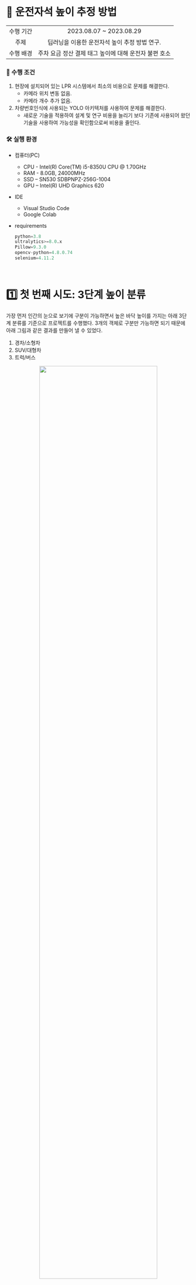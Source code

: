 # 🚩 운전자석 높이 추정 방법

<div align="center">

|||
| :---: | :---: |
| 수행 기간 | 2023.08.07 ~ 2023.08.29 |
| 주제 | 딥러닝을 이용한 운전자석 높이 추정 방법 연구. |
| 수행 배경 | 주차 요금 정산 결제 태그 높이에 대해 운전자 불편 호소 |

</div>

### 📃 수행 조건

1. 현장에 설치되어 있는 LPR 시스템에서 최소의 비용으로 문제를 해결한다.
    - 카메라 위치 변동 없음.
    - 카메라 개수 추가 없음.
2. 차량번호인식에 사용되는 YOLO 아키텍처를 사용하여 문제를 해결한다.
    - 새로운 기술을 적용하여 설계 및 연구 비용을 늘리기 보다 기존에 사용되어 왔던 기술을 사용하여 가능성을 확인함으로써 비용을 줄인다.

### 🛠️ 실행 환경

- 컴퓨터(PC)
    - CPU - Intel(R) Core(TM) i5-8350U CPU @ 1.70GHz
    - RAM - 8.0GB, 24000MHz
    - SSD – SN530 SDBPNPZ-256G-1004
    - GPU – Intel(R) UHD Graphics 620
- IDE
    - Visual Studio Code
    - Google Colab
- requirements
    
    ```python
    python=3.8
    ultralytics>=8.0.x
    Pillow=9.3.0
    opencv-python=4.8.0.74
    selenium=4.11.2
    ```
    
&nbsp;
# 1️⃣ 첫 번째 시도: 3단계 높이 분류

가장 먼저 인간의 눈으로 보기에 구분이 가능하면서 높은 바닥 높이를 가지는 아래 3단계 분류를 기준으로 프로젝트를 수행했다. 3개의 객체로 구분만 가능하면 되기 때문에 아래 그림과 같은 결과를 만들어 낼 수 있었다.

1. 경차/소형차
2. SUV/대형차
3. 트럭/버스

<p align="center">
  <img src="./img/0829/0829_1.png" align="center" width="80%">
</p>

이 방법으로 진행하면서 느낀 점은 바닥 높이가 높은 소형 차량이 있을 수 있고, SUV라고 해서 바닥 높이가 낮다고 볼 수 없다는 것이었다. 따라서 ***3단계만으로 일반화하는 것은 큰 무리가 있다***고 판단했다.

&nbsp;
# 2️⃣ 두 번째 시도: 카테고리별 차종 분류

&nbsp;
## 🗨️ 개요

자동차 생산 경쟁이 치열한 현재 상황에서 새로운 형태의 차량이 계속 생산되고 있다. 첫 번째 방법에서 학습된 모델은 이러한 변화에 쉽게 적응하지 못하기 때문에 오인식률이 높을 수 밖에 없다. 이를 해결하기 위해서는 새롭게 납품되는 차량 데이터를 주기적으로 수집해야 하며, 이것을 학습 데이터로써 활용되어져야 한다. 이것은 곧 지속적인 유지보수 비용을 야기할 수 있다.

하지만 이 프로젝트를 수행하기 위해 YOLO 아키텍처를 사용하기로 한 이상 유지보수 비용을 피할 수 없다. 왜냐하면 새로 추가된 차종에 대해 학습 데이터를 주기적으로 추가해야 하기 때문이다. 결국 차종 별로 학습 데이터를 각각 모아야 한다면 첫 번째 방법과 같이 모호하게 객체를 분류하기 보다는 차라리 좀 더 세부적으로 카테고리를 분류해내는 것이 운전자석 높이에 대한 정확도와 이후 기술 확장 및 접목에 더욱 더 생산적일 것으로 판단했다.

전 세계적으로 납품되고 있는 차종은 천 단위이기 때문에 클래스를 잘 분류할 수 있을지 의문이 들 수 있다. 그리고 카메라 촬영 구도 상 차량 전면 이미지만으로 파악해야 하기 때문에 차종을 알아내기 위한 특징 정보가 부족할 수 있다. 

따라서 두 번째 방법에 대한 프로젝트의 가능성을 확인하고자 국내에서 유명한 현대 자동차의 136개 클래스를 대상으로 프로젝트를 진행한다.

&nbsp;
## 🌐 데이터 수집

### 문제점

현재 운용되고 있는 LPR 시스템의 특정 site에서 출몰하는 현대 자동차 2,000대 중에서 고작 63종 만이 검출되는 것을 확인했다. 

이 문제는 차량 연식이 너무 오래 되었거나 이미 단종된 차량에 대해서 ***데이터 획득 빈도가 너무 낮기 때문에*** 목표 개수를 채우기 위한 데이터 수집에 어려움이 있을 수 있다. 또한, 검출되지 않는 나머지 73종에 대해서 데이터를 획득할 수 있는 빈도가 너무 낮아 클래스 분산이 커지게 되고 결과적으로 ***데이터 불균형을 야기***할 수 있다.

뿐만 아니라 LPR 시스템에서 촬영된 이미지들 중에서 특히 아래 그림과 같이 어두운 환경에 대해서 인간의 실수로 인해 섣부른 라벨링을 할 수 있기 때문에 학습 데이터의 순도가 떨어질 수 있다. 

<p align="center">
  <img src="./img/0829/0829_2.jpg" align="center" width="80%">
</p>

### 해결 방법

이를 해결하기 위해서 획득 빈도가 낮은 데이터들은 외부에서 얻어오는 방법으로 해결한다. Chrome 웹 브라우저를 통해 Google과 Yandex 에서 떠돌아 다니는 방대한 차량 이미지를 대상으로 현대 자동차 136종의 모든 데이터들을 ***크롤링***하여 학습 데이터를 생성한다. 수집된 이미지들은 아래 조건에 맞게 수집되었다.

1. 차종 별로 50개 수집
2. width ≥ 640px, height ≥ 480px
3. 하나의 이미지에 오직 하나의 차량만이 존재해야 하며 중복 라벨링을 피할 수 있도록 한다.

<p align="center">
  <img src="./img/0829/0829_20.png" align="center" width="90%">
</p>

수집 목록과 카테고리별 차량제원은 아래와 그림과 같이 정리하였다.

<p align="center">
  <img src="./img/0829/0829_6.png" align="center" width="90%">
</p>

&nbsp;
## 🔄 데이터셋 튜닝

크롤링으로 얻은 데이터셋 만을 가지고 학습시킨 모델을 현장에서 사용되고 있는 LPR 시스템에 적용하는 것은 아래와 같은 원인으로 정확도 향상에 장애물이 될 수 있다.

1. 서로 다른 이미지 크기
2. 보정이 들어간 그래픽 이미지
3. 일정하지 않은 카메라와 관심 물체 사이의 거리

그렇기 때문에 학습된 모델이 더 높은 정확도를 가지게 하기 위해서는 크롤링 데이터를 LPR 시스템이 촬영한 이미지로 교체하는 데이터셋 튜닝 과정을 거쳐야 한다. 이 과정을 거쳐 일정 데이터를 교체한 후에 학습을 다시 하여 정확도 향상을 기대할 수 있다.

데이터 교체 작업은 손수 차종을 검색해가면서 진행할 수 있겠지만 가장 손쉽게 하기 위해서는 오토라벨링 프로그램을 이용해야 한다. 가장 먼저 크롤링 데이터만으로 학습된 가중치 파일을 통해 오토라벨링을 진행하고, 생성된 예측 라벨링 파일을 수작업으로 검증 및 수정한다. 수정된 라벨링 파일은 기존 데이터를 교체 및 추가하여 새로운 학습을 위한 데이터셋으로 버전을 업그레이드 한다.

이러한 데이터셋 튜닝 과정은 만족할 만한 학습 결과가 나올 때까지 지속적으로 반복해야 한다. 그렇기 때문에 데이터 학습을 통해 얻은 결과를 보고 적절한 판단이 요구된다.

&nbsp;
## 🚀 데이터 학습 - v1

### 데이터 학습

데이터셋 튜닝(1차적 오토라벨링)을 위해 YOLO 라이브러리를 사용하여 딥러닝을 진행했다.

- dataset: 크롤링 데이터 5000장
- model: yolov8n.pt
- epochs: 50
- batch: 16
- size: 640

<p align="center">
  <img src="./img/0829/0829_7.png" align="center" width="90%">
</p>

<p align="center">
  <img src="./img/0829/0829_8.png" align="center" width="45%">
  <img src="./img/0829/0829_9.png" align="center" width="45%">
</p>

<p align="center">
</p>

&nbsp;
### 학습 결과

학습 결과, 손실 그래프는 일정하게 잘 수렴하고 있다는 것을 확인할 수 있고, mAP@50-95은 약 75% 정도로 확인되었다. F1-score 그래프를 보면, 여전히 해결할 수 없는 ***데이터 불균형이 있다***는 것을 알 수 있다. 이러한 불균형은 크롤링으로도 부족한 차종이 몇몇 있기 때문이다. 

### 정확도 테스트

정확도 테스트는 간단하게 정답 라벨과 예측 라벨이 동일한지를 검사한다. 테스트 데이터는 총 500개로 진행하였다. 500개 데이터 안에는 LPR 시스템이 촬영한 실물 데이터이며, 현대 자동차 이외의 차량도 포함되어 있다.

테스트 결과, ***background가 없을 때 85.096%*** 의 정확도를 보였다. 반면에 ***background가 있을 때는 59.627%*** 의 낮은 정확도를 보였다.

&nbsp;
## 🚀 데이터 학습 - v2

### 데이터셋 튜닝

데이터 학습 1차시에서는 background 데이터를 포함하지 않은 상태로 학습을 진행하였기 때문에 낮은 정확도를 보였을 것으로 판단했다. 그래서 2차시 학습에서는 background 데이터 950장 정도를 추가하였다. 

또한, 크롤링 데이터와 LPR 시스템의 원본 이미지를 포함하여 데이터셋 튜닝을 거친 다음 학습을 다시 진행했다.

### 데이터 학습

학습 파라미터는 1차시 때의 epoch 보다 더 많이 설정하였다.

- dataset: 8000장(크롤링 데이터 + LPR 데이터 + background 데이터)
- model: yolov8n.pt
- epochs: 100
- batch: 16
- size: 640

<p align="center">
  <img src="./img/0829/0829_10.png" align="center" width="90%">
</p>

<p align="center">
  <img src="./img/0829/0829_11.png" align="center" width="45%">
  <img src="./img/0829/0829_12.png" align="center" width="45%">
</p>

&nbsp;
### 학습 결과

학습 결과, 1차 시도보다 더 이상적인 손실 그래프가 그려졌다.  손실 그래프 추이로 보면 epoch을 더 늘려줘도 과적합은 방지할 수 있을 것으로 예상된다. mAP@50-95는 약 80% 정도로 1차 시도보다 높아졌고, F1-socre를 볼 때, 데이터셋 튜닝을 통해 ***불균형이 조금 해소된 양상을 띄었다.***

### 정확도 테스트

테스트 결과, ***background가 없을 때 94.097%*** 의 정확도를 보였다. 반면에 ***background가 있을 때는 90.558%*** 로 1차 시도보다 더 높은 테스트 정확도를 가졌음을 확인하였다.

&nbsp;
# 💡 결론

이 프로젝트에서는 현대 자동차에 대해서 136종의 클래스 분류가 가능하다는 것을 확인할 수 있었다. 1만 장도 되지 않는 데이터셋만으로 이 정도 결과를 가져왔다는 것은 큰 수확이다.

하지만 여전히 전 세계의 몇 천 개의 차량을 분류할 수 있을 것인가에 대한 해결하지 못한 의문이 남아있다. 이 문제에 대해서는 추가적인 연구가 필요로 해 보인다.